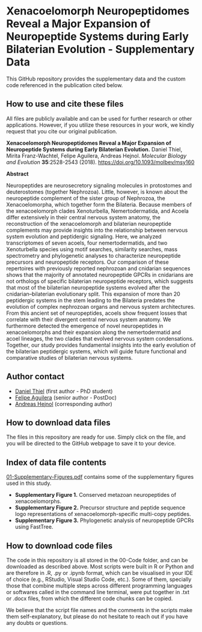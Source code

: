 # Xenacoelomorph Neuropeptidomes Reveal a Major Expansion of Neuropeptide Systems during Early Bilaterian Evolution - Supplementary Data

This GitHub repository provides the supplementary data and the custom code referenced in the publication cited below.

## How to use and cite these files 

All files are publicly available and can be used for further research or other applications. However, if you utilize these resources in your work, we kindly request that you cite our original publication.

**Xenacoelomorph Neuropeptidomes Reveal a Major Expansion of Neuropeptide Systems during Early Bilaterian Evolution.** Daniel Thiel, Mirita Franz-Wachtel, Felipe Aguilera, Andreas Hejnol. *Molecular Biology and Evolution* **35**:2528-2543 (2018). https://doi.org/10.1093/molbev/msy160

**Abstract**

Neuropeptides are neurosecretory signaling molecules in protostomes and deuterostomes (together Nephrozoa). Little, however, is known about the neuropeptide complement of the sister group of Nephrozoa, the Xenacoelomorpha, which together form the Bilateria. Because members of the xenacoelomorph clades Xenoturbella, Nemertodermatida, and Acoela differ extensively in their central nervous system anatomy, the reconstruction of the xenacoelomorph and bilaterian neuropeptide complements may provide insights into the relationship between nervous system evolution and peptidergic signaling. Here, we analyzed transcriptomes of seven acoels, four nemertodermatids, and two Xenoturbella species using motif searches, similarity searches, mass spectrometry and phylogenetic analyses to characterize neuropeptide precursors and neuropeptide receptors. Our comparison of these repertoires with previously reported nephrozoan and cnidarian sequences shows that the majority of annotated neuropeptide GPCRs in cnidarians are not orthologs of specific bilaterian neuropeptide receptors, which suggests that most of the bilaterian neuropeptide systems evolved after the cnidarian–bilaterian evolutionary split. This expansion of more than 20 peptidergic systems in the stem leading to the Bilateria predates the evolution of complex nephrozoan organs and nervous system architectures. From this ancient set of neuropeptides, acoels show frequent losses that correlate with their divergent central nervous system anatomy. We furthermore detected the emergence of novel neuropeptides in xenacoelomorphs and their expansion along the nemertodermatid and acoel lineages, the two clades that evolved nervous system condensations. Together, our study provides fundamental insights into the early evolution of the bilaterian peptidergic systems, which will guide future functional and comparative studies of bilaterian nervous systems.

## Author contact

- [Daniel Thiel](mailto:daniel.thiel@uib.no) (first author - PhD student)
- [Felipe Aguilera](mailto:felipe.aguilera@uib.no) (senior author - PostDoc)
- [Andreas Hejnol](mailto:andreas.hejnol@uib.no) (corresponding author)

## How to download data files

The files in this repository are ready for use. Simply click on the file, and you will be directed to the GitHub webpage to save it to your device.

## Index of data file contents

[01-Supplementary-Figures.pdf](https://github.com/faguil/Xenacoelomorph-Neuropeptides-Evolution/blob/main/01-Supplementary-Figures.pdf) contains some of the supplementary figures used in this study.

- **Supplementary Figure 1.** Conserved metazoan neuropeptides of xenacoelomorphs.
- **Supplementary Figure 2.** Precursor structure and peptide sequence logo representations of xenacoelomorph-specific multi-copy peptides.
- **Supplementary Figure 3.** Phylogenetic analysis of neuropeptide GPCRs using FastTree.

## How to download code files

The code in this repository is all stored in the 00-Code folder, and can be downloaded as described above. Most scripts were built in R or Python and are therefore in .R, .py or .ipynb format, which can be visualised in your IDE of choice (e.g., RStudio, Visual Studio Code, etc.). Some of them, specially those that combine multiple steps across different programming languages or softwares called in the command line terminal, were put together in .txt or .docx files, from which the different code chunks can be copied.

We believe that the script file names and the comments in the scripts make them self-explanatory, but please do not hesitate to reach out if you have any doubts or questions.
